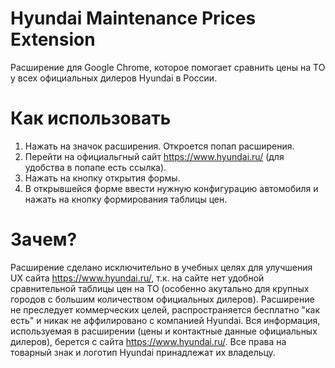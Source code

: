 # Hyundai Maintenance Prices Extension

Расширение для Google Chrome, которое помогает сравнить цены на ТО у всех официальных дилеров Hyundai в России.

# Как использовать

1. Нажать на значок расширения. Откроется попап расширения.
1. Перейти на официальгный сайт https://www.hyundai.ru/ (для удобства в попапе есть ссылка).
1. Нажать на кнопку открытия формы.
1. В открывшейся форме ввести нужную конфигурацию автомобиля и нажать на кнопку формирования таблицы цен.

# Зачем?

Расширение сделано исключительно в учебных целях для улучшения UX сайта https://www.hyundai.ru/, т.к. на сайте нет удобной сравнительной таблицы цен на ТО (особенно акутально для крупных городов с большим количеством официальных дилеров). Расширение не преследует коммерческих целей, распространяется бесплатно "как есть" и никак не аффилировано с компанией Hyundai. Вся информация, используемая в расширении (цены и контактные данные официальных дилеров), берется с сайта https://www.hyundai.ru/. Все права на товарный знак и логотип Hyundai принадлежат их владельцу.
